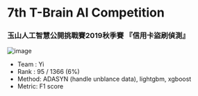 # 7th T-Brain AI Competition
### 玉山人工智慧公開挑戰賽2019秋季賽 『信用卡盜刷偵測』
![image](https://img.shields.io/badge/python-3.7-blue.svg)

* Team  : Yi
* Rank  : 95 / 1366 (6%)
* Method: ADASYN (handle unblance data), lightgbm, xgboost
* Metric: F1 score
